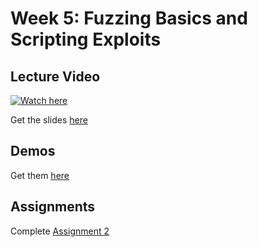 # Week 5: Fuzzing Basics and Scripting Exploits

## Lecture Video
[![Watch here](http://img.youtube.com/vi/7G2_1CQKvpw/0.jpg)](https://www.youtube.com/watch?v=7G2_1CQKvpw)


Get the slides [here](???)

## Demos
Get them [here](???)

## Assignments
Complete [Assignment 2](./assignments.html)
